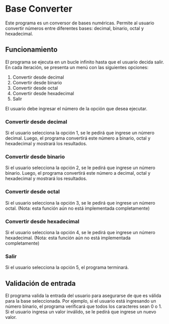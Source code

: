 # Base Converter

Este programa es un conversor de bases numéricas. Permite al usuario convertir números entre diferentes bases: decimal, binario, octal y hexadecimal.

## Funcionamiento

El programa se ejecuta en un bucle infinito hasta que el usuario decida salir. En cada iteración, se presenta un menú con las siguientes opciones:

1. Convertir desde decimal
2. Convertir desde binario
3. Convertir desde octal
4. Convertir desde hexadecimal
5. Salir

El usuario debe ingresar el número de la opción que desea ejecutar.

### Convertir desde decimal

Si el usuario selecciona la opción 1, se le pedirá que ingrese un número decimal. Luego, el programa convertirá este número a binario, octal y hexadecimal y mostrará los resultados.

### Convertir desde binario

Si el usuario selecciona la opción 2, se le pedirá que ingrese un número binario. Luego, el programa convertirá este número a decimal, octal y hexadecimal y mostrará los resultados.

### Convertir desde octal

Si el usuario selecciona la opción 3, se le pedirá que ingrese un número octal. (Nota: esta función aún no está implementada completamente)

### Convertir desde hexadecimal

Si el usuario selecciona la opción 4, se le pedirá que ingrese un número hexadecimal. (Nota: esta función aún no está implementada completamente)

### Salir

Si el usuario selecciona la opción 5, el programa terminará.

## Validación de entrada

El programa valida la entrada del usuario para asegurarse de que es válida para la base seleccionada. Por ejemplo, si el usuario está ingresando un número binario, el programa verificará que todos los caracteres sean 0 o 1. Si el usuario ingresa un valor inválido, se le pedirá que ingrese un nuevo valor.